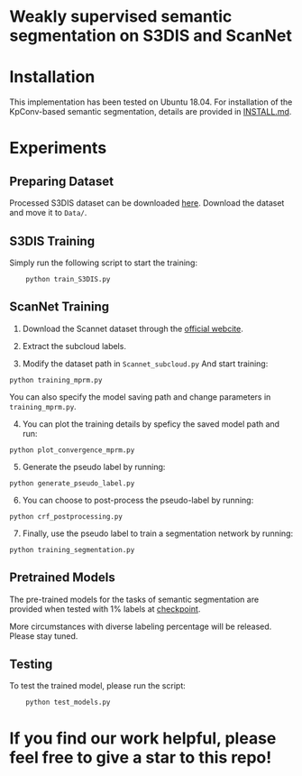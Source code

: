 
# Weakly supervised semantic segmentation on S3DIS and ScanNet


# Installation

This implementation has been tested on Ubuntu 18.04. For installation of the KpConv-based semantic segmentation, details are provided in [INSTALL.md](./INSTALL.md).

# Experiments

## Preparing Dataset

Processed S3DIS dataset can be downloaded <a href="https://www.dropbox.com/sh/hedb6yilh9v7fw4/AACrljL1t7SzOdx8WNPrLK84a?dl=0">here</a>. Download the dataset and move it to `Data/`.

## S3DIS Training

Simply run the following script to start the training:

        python train_S3DIS.py

## ScanNet Training


1. Download the Scannet dataset through the [official webcite](http://kaldir.vc.in.tum.de/scannet_benchmark/documentation).

2. Extract the subcloud labels.

3. Modify the dataset path in `Scannet_subcloud.py` And start training:

```
python training_mprm.py
```
You can also specify the model saving path and change parameters in `training_mprm.py`.

4. You can plot the training details by speficy the saved model path and run:
```
python plot_convergence_mprm.py
```

5. Generate the pseudo label by running:
```
python generate_pseudo_label.py
```

6. You can choose to post-process the pseudo-label by running:
```
python crf_postprocessing.py
```


7. Finally, use the pseudo label to train a segmentation network by running:
```
python training_segmentation.py
```

## Pretrained Models

The pre-trained models for the tasks of semantic segmentation are provided when tested with 1% labels at [checkpoint](https://entuedu-my.sharepoint.com/:f:/g/personal/kangcheng_liu_staff_main_ntu_edu_sg/EsmqJYbnUVFKoy8ysRUEbtcBft8ghHF8TAfWXl19Mu9sng?e=RbG1Ht).

More circumstances with diverse labeling percentage will be released. Please stay tuned.

## Testing

To test the trained model, please run the script:

        python test_models.py

# If you find our work helpful, please feel free to give a star to this repo!

